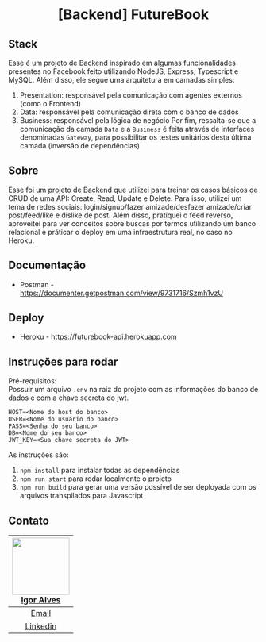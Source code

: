 <h1 align="center">
  [Backend] FutureBook
</h1>

## Stack
Esse é um projeto de Backend inspirado em algumas funcionalidades presentes no Facebook feito utilizando NodeJS, Express, Typescript e MySQL. Além disso, ele segue uma arquitetura em camadas simples:
1. Presentation: responsável pela comunicação com agentes externos (como o Frontend)
1. Data: responsável pela comunicação direta com o banco de dados
1. Business: responsável pela lógica de negócio
Por fim, ressalta-se que a comunicação da camada `Data` e a `Business` é feita através de interfaces denominadas `Gateway`, para possibilitar os testes unitários desta última camada (inversão de dependências)
## Sobre
Esse foi um projeto de Backend que utilizei para treinar os casos básicos de CRUD de uma API: Create, Read, Update e Delete. Para isso, utilizei um tema de redes sociais: login/signup/fazer amizade/desfazer amizade/criar post/feed/like e dislike de post. Além disso, pratiquei o feed reverso, aproveitei para ver conceitos sobre buscas por termos utilizando um banco relacional e práticar o deploy em uma infraestrutura real, no caso no Heroku.
## Documentação
- Postman - https://documenter.getpostman.com/view/9731716/Szmh1vzU
## Deploy
- Heroku - https://futurebook-api.herokuapp.com
## Instruções para rodar
Pré-requisitos:  
Possuir um arquivo `.env` na raiz do projeto com as informações do banco de dados e com a chave secreta do jwt.    
```
HOST=<Nome do host do banco>
USER=<Nome do usuário do banco>
PASS=<Senha do seu banco>
DB=<Nome do seu banco>
JWT_KEY=<Sua chave secreta do JWT>
```

As instruções são:
1. `npm install` para instalar todas as dependências
1. `npm run start` para rodar localmente o projeto
1. `npm run build` para gerar uma versão possível de ser deployada com os arquivos transpilados para Javascript
## Contato  
[<img src="https://avatars2.githubusercontent.com/u/55074758?s=460&u=dceeb9d0aad05e49216632d0e956fff23ac8d70f&v=4" width=115 > <br>  Igor Alves ](https://github.com/igoralvesantos) |
| :---: |  
| [Email](mailto:igoralvesantos@gmail.com)  |
| [Linkedin](https://www.linkedin.com/in/igor-alves-santos/)   | 